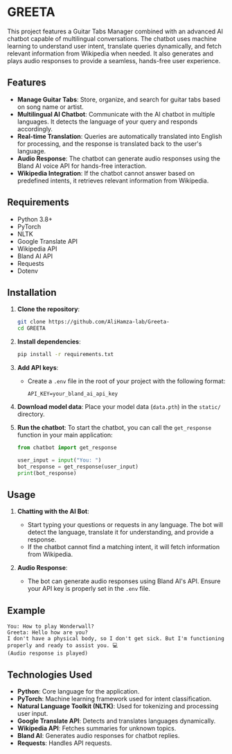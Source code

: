 # GREETA

This project features a Guitar Tabs Manager combined with an advanced AI chatbot capable of multilingual conversations. The chatbot uses machine learning to understand user intent, translate queries dynamically, and fetch relevant information from Wikipedia when needed. It also generates and plays audio responses to provide a seamless, hands-free user experience.

## Features

- **Manage Guitar Tabs**: Store, organize, and search for guitar tabs based on song name or artist.
- **Multilingual AI Chatbot**: Communicate with the AI chatbot in multiple languages. It detects the language of your query and responds accordingly.
- **Real-time Translation**: Queries are automatically translated into English for processing, and the response is translated back to the user's language.
- **Audio Response**: The chatbot can generate audio responses using the Bland AI voice API for hands-free interaction.
- **Wikipedia Integration**: If the chatbot cannot answer based on predefined intents, it retrieves relevant information from Wikipedia.
  
## Requirements

- Python 3.8+
- PyTorch
- NLTK
- Google Translate API
- Wikipedia API
- Bland AI API
- Requests
- Dotenv

## Installation

1. **Clone the repository**:
   ```bash
   git clone https://github.com/AliHamza-lab/Greeta-
   cd GREETA
   ```

2. **Install dependencies**:
   ```bash
   pip install -r requirements.txt
   ```

3. **Add API keys**:
   - Create a `.env` file in the root of your project with the following format:
     ```plaintext
     API_KEY=your_bland_ai_api_key
     ```

4. **Download model data**:
   Place your model data (`data.pth`) in the `static/` directory.

5. **Run the chatbot**:
   To start the chatbot, you can call the `get_response` function in your main application:
   ```python
   from chatbot import get_response

   user_input = input("You: ")
   bot_response = get_response(user_input)
   print(bot_response)
   ```

## Usage

1. **Chatting with the AI Bot**:
   - Start typing your questions or requests in any language. The bot will detect the language, translate it for understanding, and provide a response.
   - If the chatbot cannot find a matching intent, it will fetch information from Wikipedia.
   
2. **Audio Response**:
   - The bot can generate audio responses using Bland AI's API. Ensure your API key is properly set in the `.env` file.

## Example

```plaintext
You: How to play Wonderwall?
Greeta: Hello how are you?
I don't have a physical body, so I don't get sick. But I'm functioning properly and ready to assist you. 💻
(Audio response is played)
```

## Technologies Used

- **Python**: Core language for the application.
- **PyTorch**: Machine learning framework used for intent classification.
- **Natural Language Toolkit (NLTK)**: Used for tokenizing and processing user input.
- **Google Translate API**: Detects and translates languages dynamically.
- **Wikipedia API**: Fetches summaries for unknown topics.
- **Bland AI**: Generates audio responses for chatbot replies.
- **Requests**: Handles API requests.

